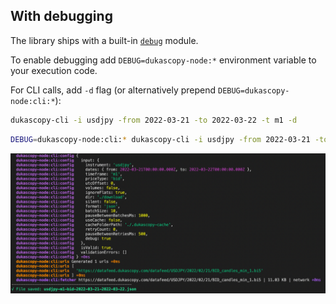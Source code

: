 ## With debugging

The library ships with a built-in [`debug`](https://www.npmjs.com/package/debug) module.

To enable debugging add `DEBUG=dukascopy-node:*` environment variable to your execution code.

For CLI calls, add `-d` flag (or alternatively prepend `DEBUG=dukascopy-node:cli:*`):

```bash
dukascopy-cli -i usdjpy -from 2022-03-21 -to 2022-03-22 -t m1 -d
```

```bash
DEBUG=dukascopy-node:cli:* dukascopy-cli -i usdjpy -from 2022-03-21 -to 2022-03-22 -t m1
```

![example of debugging output](https://github.com/Leo4815162342/dukascopy-node/blob/master/examples/with-debugging/with-debugging.png?raw=true)
